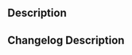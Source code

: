 <!--
## For Automatticians!

:wave: Just a quick reminder that this is a public repo. Please don't include any internal links or sensitive data (like PII, private code, client names, site URLs, etc. Any fixes related to security should be discussed with Platform before opening a PR. If you're not sure if something is safe to share, please just ask!

### BEFORE YOU PROCEED!!

If you’re editing a feature without changing the spirit of the implementation, fixing bugs, improving security, or performing upgrades, then please proceed!

If you’re adding a feature or changing the spirit of an existing implementation, please create a proposal in Cantina P2 using the MU Plugins Proposal P2tenberg Pattern. Please mention the [CODEOWNERS](.github/CODEOWNERS) of this repository and relevant stakeholders in your proposal :). Please be aware that any unplanned may take some time to get reviewed. Thank you :bow:!

## For external contributors!

Welcome! We look forward to your contribution! :heart:
-->
## Description
<!--
A few sentences describing the overall goals of the Pull Request.

Should include any special considerations, decisions, and links to relevant GitHub issues.

Please don't include internal or private links :)
-->

## Changelog Description
<!--
A description of the context of the change for a changelog. It should have a title, link to the PR, examples (if applicable), and why the change was made.

Example for a plugin upgrade:

### Plugin Updated: Jetpack 9.2.1

We upgraded Jetpack 9.2 to Jetpack 9.2.1.

Not a lot of significant changes in this patch release, just bugfixes and compatibility improvements.

## Checklist

Please make sure the items below have been covered before requesting a review:

- [ ] This change works and has been tested locally (or has an appropriate fallback).
- [ ] This change works and has been tested on a Go sandbox.
- [ ] This change has relevant unit tests (if applicable).
- [ ] This change has relevant documentation additions / updates (if applicable).
- [ ] I've created a changelog description that aligns with the provided examples.

## Steps to Test
<!--
Outline the steps to test and verify the PR here.

Example:

1. Check out PR.
1. Go to `wp-admin` > `Tools` > `Bakery`
1. Click on "Bake Cookies" button.
1. Verify cookies are delicious.
-->
